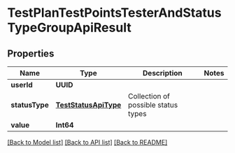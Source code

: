 # TestPlanTestPointsTesterAndStatusTypeGroupApiResult

## Properties
Name | Type | Description | Notes
------------ | ------------- | ------------- | -------------
**userId** | **UUID** |  | 
**statusType** | [**TestStatusApiType**](TestStatusApiType.md) | Collection of possible status types | 
**value** | **Int64** |  | 

[[Back to Model list]](../README.md#documentation-for-models) [[Back to API list]](../README.md#documentation-for-api-endpoints) [[Back to README]](../README.md)


